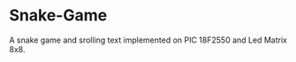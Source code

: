 Snake-Game
==========
A snake game and srolling text implemented on PIC 18F2550 and Led Matrix 8x8.
